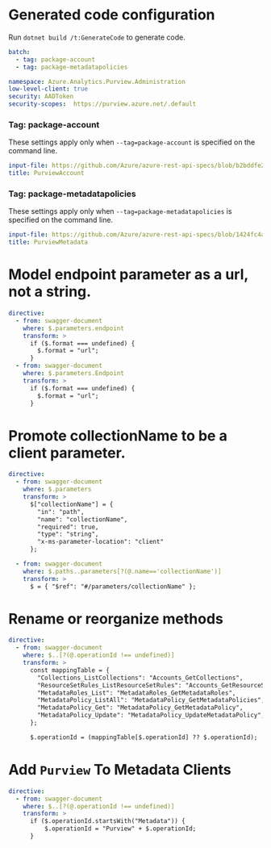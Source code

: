 # Generated code configuration

Run `dotnet build /t:GenerateCode` to generate code.

```yaml
batch:
  - tag: package-account
  - tag: package-metadatapolicies
```

```yaml
namespace: Azure.Analytics.Purview.Administration
low-level-client: true
security: AADToken
security-scopes:  https://purview.azure.net/.default
```

### Tag: package-account

These settings apply only when `--tag=package-account` is specified on the command line.

``` yaml $(tag) == 'package-account'
input-file: https://github.com/Azure/azure-rest-api-specs/blob/b2bddfe2e59b5b14e559e0433b6e6d057bcff95d/specification/purview/data-plane/Azure.Analytics.Purview.Account/preview/2019-11-01-preview/account.json
title: PurviewAccount
```

### Tag: package-metadatapolicies

These settings apply only when `--tag=package-metadatapolicies` is specified on the command line.

``` yaml $(tag) == 'package-metadatapolicies'
input-file: https://github.com/Azure/azure-rest-api-specs/blob/1424fc4a1f82af852a626c6ab6d1d296b5fe4df1/specification/purview/data-plane/Azure.Analytics.Purview.MetadataPolicies/preview/2021-07-01/purviewMetadataPolicy.json
title: PurviewMetadata
```


# Model endpoint parameter as a url, not a string.

```yaml
directive:
  - from: swagger-document
    where: $.parameters.endpoint
    transform: >
      if ($.format === undefined) {
        $.format = "url";
      }
  - from: swagger-document
    where: $.parameters.Endpoint
    transform: >
      if ($.format === undefined) {
        $.format = "url";
      }
```

# Promote collectionName to be a client parameter.

```yaml
directive:
  - from: swagger-document
    where: $.parameters
    transform: >
      $["collectionName"] = {
        "in": "path",
        "name": "collectionName",
        "required": true,
        "type": "string",
        "x-ms-parameter-location": "client"
      };

  - from: swagger-document
    where: $.paths..parameters[?(@.name=='collectionName')]
    transform: >
      $ = { "$ref": "#/parameters/collectionName" };
```

# Rename or reorganize methods

```yaml
directive:
  - from: swagger-document
    where: $..[?(@.operationId !== undefined)]
    transform: >
      const mappingTable = {
        "Collections_ListCollections": "Accounts_GetCollections",
        "ResourceSetRules_ListResourceSetRules": "Accounts_GetResourceSetRules",
        "MetadataRoles_List": "MetadataRoles_GetMetadataRoles",
        "MetadataPolicy_ListAll": "MetadataPolicy_GetMetadataPolicies",
        "MetadataPolicy_Get": "MetadataPolicy_GetMetadataPolicy",
        "MetadataPolicy_Update": "MetadataPolicy_UpdateMetadataPolicy",
      };

      $.operationId = (mappingTable[$.operationId] ?? $.operationId);
```

# Add `Purview` To Metadata Clients

```yaml
directive:
  - from: swagger-document
    where: $..[?(@.operationId !== undefined)]
    transform: >
      if ($.operationId.startsWith("Metadata")) {
          $.operationId = "Purview" + $.operationId;
      }
```

